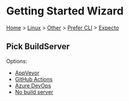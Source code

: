 <!--
GENERATED FILE - DO NOT EDIT
This file was generated by [MarkdownSnippets](https://github.com/SimonCropp/MarkdownSnippets).
Source File: /docs/mdsource/wiz/Linux_Other_Cli_Expecto.source.md
To change this file edit the source file and then run MarkdownSnippets.
-->

# Getting Started Wizard

[Home](/docs/wiz/readme.md) > [Linux](Linux.md) > [Other](Linux_Other.md) > [Prefer CLI](Linux_Other_Cli.md) > [Expecto](Linux_Other_Cli_Expecto.md)

## Pick BuildServer

Options:
 * [AppVeyor](Linux_Other_Cli_Expecto_AppVeyor.md)
 * [GitHub Actions](Linux_Other_Cli_Expecto_GitHubActions.md)
 * [Azure DevOps](Linux_Other_Cli_Expecto_AzureDevOps.md)
 * [No build server](Linux_Other_Cli_Expecto_None.md)
